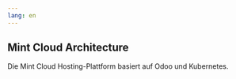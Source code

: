 ```yaml
---
lang: en
---
```

## Mint Cloud Architecture

Die Mint Cloud Hosting-Plattform basiert auf Odoo und Kubernetes.

